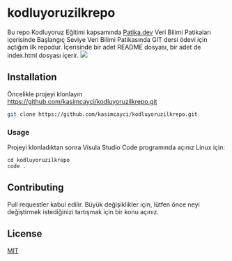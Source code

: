 # kodluyoruzilkrepo
Bu repo Kodluyoruz Eğitimi kapsamında [Patika.dev](https://www.patika.dev/tr) Veri Bilimi Patikaları içerisinde  Başlangıç Seviye Veri Bilimi Patikasında GIT dersi ödevi için açtığım ilk repodur. İçerisinde bir adet README dosyası, bir adet de index.html dosyası içerir.
![](https://www.hizliresim.com/7tk4nyf)
## Installation
Öncelikle projeyi klonlayın https://github.com/kasimcayci/kodluyoruzilkrepo.git
```bash
git clone https://github.com/kasimcayci/kodluyoruzilkrepo.git
```
### Usage
Projeyi klonladıktan sonra Visula Studio Code programında açınız
Linux için:
```linux
cd kodluyoruzilkrepo
code .
```
## Contributing
Pull requestler kabul edilir. Büyük değişiklikler için, lütfen önce neyi değiştirmek istediğinizi tartışmak için bir konu açınız.
## License
[MIT](https://choosealicense.com/licenses/mit/)
